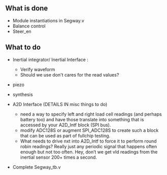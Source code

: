 What is done
------------
* Module instantiations in Segway.v
* Balance control
* Steer_en


What to do
------------
* Inertial integrator/ Inertial Interface : 
	* Verify waveform
	* Should we use don't cares for the read values?
* piezo
* synthesis
* A2D Interface (DETAILS IN misc things to do)
	* need a way to specify left and right load cell readings (and perhaps battery too) and have those translate into something that is accessed by your A2D_Intf block (SPI bus).
	* modify ADC128S or augment SPI_ADC128S to create such a block that can be used as part of fullchip testing.
	* What needs to drive nxt into A2D_Intf to force it to perform round robin readings? Really just any
periodic signal that happens often enough but not too often. Hey, don’t we get vld readings from the
inertial sensor 200+ times a second.

* Complete Segway_tb.v	
